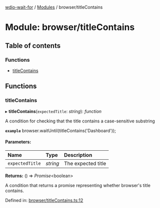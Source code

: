 [wdio-wait-for](../README.md) / [Modules](../modules.md) / browser/titleContains

# Module: browser/titleContains

## Table of contents

### Functions

- [titleContains](browser_titlecontains.md#titlecontains)

## Functions

### titleContains

▸ **titleContains**(`expectedTitle`: *string*): *function*

A condition for checking that the title contains a case-sensitive substring

**`example`** 
browser.waitUntil(titleContains('Dashboard'));

#### Parameters:

| Name | Type | Description |
| :------ | :------ | :------ |
| `expectedTitle` | *string* | The expected title |

**Returns:** () => *Promise*<boolean\>

A condition that returns a promise
    representing whether browser's title contains.

Defined in: [browser/titleContains.ts:12](https://github.com/elaichenkov/wdio-wait-for/blob/074de0f/src/browser/titleContains.ts#L12)
